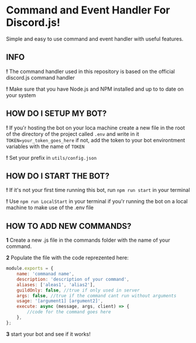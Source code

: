 # Command and Event Handler For Discord.js!

Simple and easy to use command and event handler
with useful features.

## INFO

**!** The command handler used in this repository is based on the official discord.js command handler

**!** Make sure that you have Node.js and NPM installed and up to to date on your system

## HOW DO I SETUP MY BOT?

**!** If you'r hosting the bot on your loca machine create a new file in the root of the directory of the project called `.env` and write in it `TOKEN=your_token_goes_here` if not, add the token to your bot environtment variables with the name of `TOKEN`

**!** Set your prefix in `utils/config.json`

## HOW DO I START THE BOT?

**!** If it's not your first time running this bot, run `npm run start` in your terminal

**!** Use `npm run LocalStart` in your terminal if you'r running the bot on a local machine to make use of the .env file

## HOW TO ADD NEW COMMANDS?

**1** Create a new .js file in the commands folder with the name of your command.

**2** Populate the file with the code reprezented here:

```js
module.exports = {
	name: 'commanad name',
	description: 'description of your command',
	aliases: ['aleas1', 'alias2'],
	guildOnly: false, //true if only used in server
	args: false, //true if the command cant run without arguments
	usage: '[argument1] [argument2]',
	execute: async (message, args, client) => {
		//code for the command goes here
	},
};
```

**3** start your bot and see if it works!
